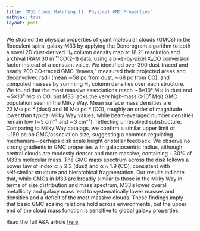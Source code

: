 ```yaml
---
title: "M33 Cloud Matching II. Physical GMC Properties"
mathjax: true
layout: post
---
```


We studied the physical properties of giant molecular clouds (GMCs) in the flocculent spiral galaxy M33 by applying the Dendrogram algorithm to both a novel 2D dust‑derived H₂ column density map at 18.2″ resolution and archival IRAM 30 m ¹²CO(2–1) data, using a pixel‑by‑pixel X₀CO conversion factor instead of a constant value. We identified over 300 dust‑traced and nearly 200 CO‑traced GMC “leaves,” measured their projected areas and deconvolved radii (mean ∼58 pc from dust, ∼68 pc from CO), and computed masses by summing H₂ column densities over each structure. We found that the most massive associations reach ∼8×10⁶ M⊙ in dust and ∼5×10⁶ M⊙ in CO, but M33 lacks the very high‑mass (>10⁷ M⊙) GMC population seen in the Milky Way. Mean surface mass densities are 22 M⊙ pc⁻² (dust) and 16 M⊙ pc⁻² (CO), roughly an order of magnitude lower than typical Milky Way values, while beam‑averaged number densities remain low (∼5 cm⁻³ and ∼3 cm⁻³), reflecting unresolved substructure. Comparing to Milky Way catalogs, we confirm a similar upper limit of ∼150 pc on GMC/association size, suggesting a common regulating mechanism—perhaps disk scale height or stellar feedback. We observe no strong gradients in GMC properties with galactocentric radius, although central clouds are modestly denser and more massive, containing ∼30% of M33’s molecular mass. The GMC mass spectrum across the disk follows a power law of index α ≈ 2.3 (dust) and α ≈ 1.9 (CO), consistent with self‑similar structure and hierarchical fragmentation. Our results indicate that, while GMCs in M33 are broadly similar to those in the Milky Way in terms of size distribution and mass spectrum, M33’s lower overall metallicity and galaxy mass lead to systematically lower masses and densities and a deficit of the most massive clouds. These findings imply that basic GMC scaling relations hold across environments, but the upper end of the cloud mass function is sensitive to global galaxy properties.


Read the full A&A article [here](https://doi.org/10.1051/0004-6361/202451451).
